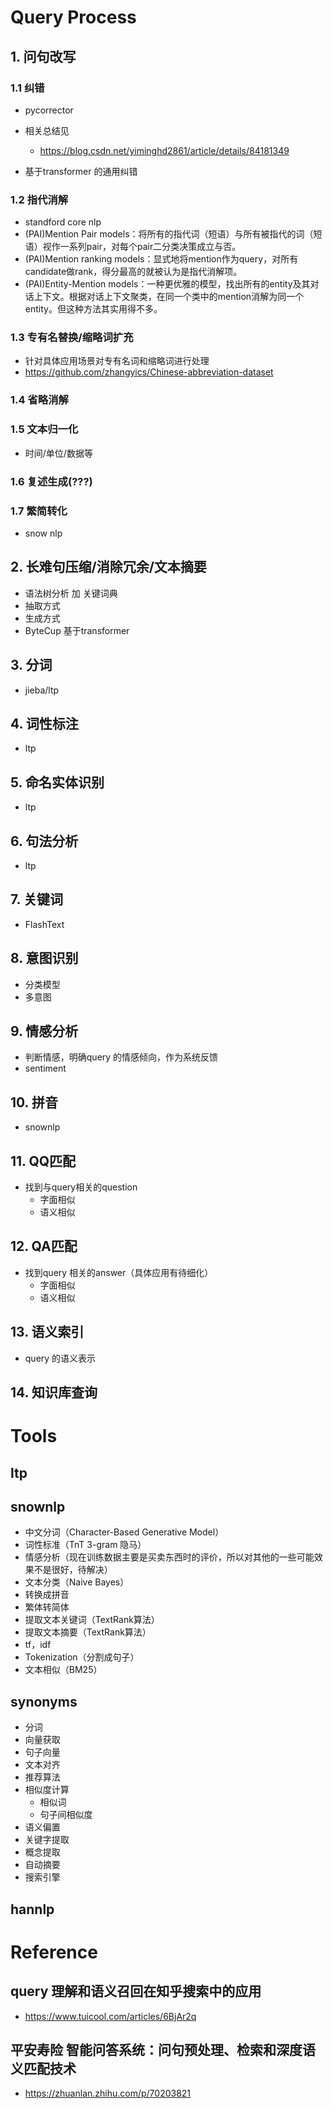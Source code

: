 # Query Process

## 1. 问句改写

### 1.1 纠错
+ pycorrector
+ 相关总结见
    + https://blog.csdn.net/yiminghd2861/article/details/84181349

+ 基于transformer 的通用纠错

### 1.2 指代消解
+ standford core nlp
+ (PAI)Mention Pair models：将所有的指代词（短语）与所有被指代的词（短语）视作一系列pair，对每个pair二分类决策成立与否。
+ (PAI)Mention ranking models：显式地将mention作为query，对所有candidate做rank，得分最高的就被认为是指代消解项。
+ (PAI)Entity-Mention models：一种更优雅的模型，找出所有的entity及其对话上下文。根据对话上下文聚类，在同一个类中的mention消解为同一个entity。但这种方法其实用得不多。


### 1.3 专有名替换/缩略词扩充
+ 针对具体应用场景对专有名词和缩略词进行处理
+ https://github.com/zhangyics/Chinese-abbreviation-dataset

### 1.4 省略消解

### 1.5 文本归一化
+ 时间/单位/数据等

### 1.6 复述生成(???)

### 1.7 繁简转化 
+ snow nlp

## 2. 长难句压缩/消除冗余/文本摘要
+ 语法树分析 加 关键词典
+ 抽取方式
+ 生成方式
+ ByteCup 基于transformer

## 3. 分词
+ jieba/ltp

## 4. 词性标注
+ ltp

## 5. 命名实体识别
+ ltp

## 6. 句法分析
+ ltp

## 7. 关键词
+ FlashText

## 8. 意图识别
+ 分类模型
+ 多意图

## 9. 情感分析
+ 判断情感，明确query 的情感倾向，作为系统反馈
+ sentiment

## 10. 拼音
+ snownlp

## 11. QQ匹配
+ 找到与query相关的question
    + 字面相似
    + 语义相似

## 12. QA匹配
+ 找到query 相关的answer（具体应用有待细化）
    + 字面相似
    + 语义相似

## 13. 语义索引
+ query 的语义表示 

## 14. 知识库查询


# Tools

## ltp

## snownlp
+ 中文分词（Character-Based Generative Model）
+ 词性标准（TnT 3-gram 隐马）
+ 情感分析（现在训练数据主要是买卖东西时的评价，所以对其他的一些可能效果不是很好，待解决）
+ 文本分类（Naive Bayes）
+ 转换成拼音
+ 繁体转简体
+ 提取文本关键词（TextRank算法）
+ 提取文本摘要（TextRank算法）
+ tf，idf
+ Tokenization（分割成句子）
+ 文本相似（BM25）

## synonyms
+ 分词
+ 向量获取
+ 句子向量
+ 文本对齐
+ 推荐算法
+ 相似度计算
    + 相似词
    + 句子间相似度
+ 语义偏置
+ 关键字提取
+ 概念提取
+ 自动摘要
+ 搜索引擎

## hannlp


# Reference
## query 理解和语义召回在知乎搜索中的应用
+ https://www.tuicool.com/articles/6BjAr2q

## 平安寿险 智能问答系统：问句预处理、检索和深度语义匹配技术
+ https://zhuanlan.zhihu.com/p/70203821